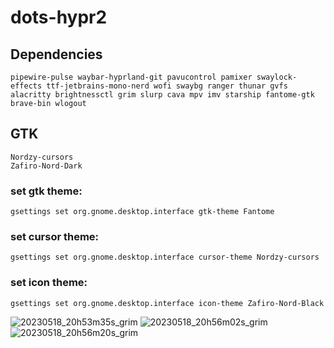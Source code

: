 # dots-hypr2

## Dependencies
```
pipewire-pulse waybar-hyprland-git pavucontrol pamixer swaylock-effects ttf-jetbrains-mono-nerd wofi swaybg ranger thunar gvfs alacritty brightnessctl grim slurp cava mpv imv starship fantome-gtk brave-bin wlogout
```

## GTK

```
Nordzy-cursors 
Zafiro-Nord-Dark
```
### set gtk theme:
```
gsettings set org.gnome.desktop.interface gtk-theme Fantome
```
### set cursor theme: 
```
gsettings set org.gnome.desktop.interface cursor-theme Nordzy-cursors
```
### set icon theme:
```
gsettings set org.gnome.desktop.interface icon-theme Zafiro-Nord-Black
```
![20230518_20h53m35s_grim](https://github.com/saint49g/dots-hypr2/assets/131678603/b015eff4-1ea5-47af-9730-299bc8b503c4)
![20230518_20h56m02s_grim](https://github.com/saint49g/dots-hypr2/assets/131678603/97d4bf25-6763-4125-9a06-a0198c2d4186)
![20230518_20h56m20s_grim](https://github.com/saint49g/dots-hypr2/assets/131678603/14f03344-dd19-49ff-b601-f3a09c4ed062)


